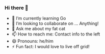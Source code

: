 ### Hi there 👋

<!-- - 🔭 I’m currently working on a vehicle inspection tool -->
- 🌱 I’m currently learning Go
- 👯 I’m looking to collaborate on ... Anything!
- 💬 Ask me about my fat cat
- 📫 How to reach me: Contact info to the left 
- 😄 Pronouns: he/him
- ⚡ Fun fact: I would love to live off grid!
